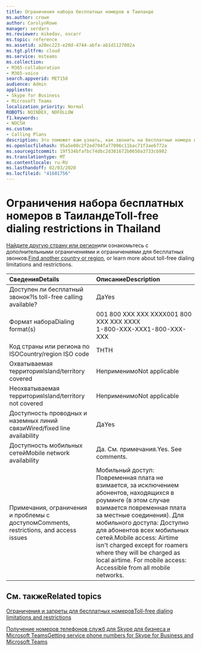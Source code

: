 ```yaml
---
title: Ограничения набора бесплатных номеров в Таиланде
ms.author: crowe
author: CarolynRowe
manager: serdars
ms.reviewer: mikedav, oscarr
ms.topic: reference
ms.assetid: a20ec223-e20d-4744-abfa-ab1d1127082a
ms.tgt.pltfrm: cloud
ms.service: msteams
ms.collection:
- M365-collaboration
- M365-voice
search.appverid: MET150
audience: Admin
appliesto:
- Skype for Business
- Microsoft Teams
localization_priority: Normal
ROBOTS: NOINDEX, NOFOLLOW
f1.keywords:
- NOCSH
ms.custom:
- Calling Plans
description: Это поможет вам узнать, как звонить на бесплатные номера в каждой стране/регионе. После того как вы выберете страну или регион, она перейдет на страницу, которая содержит определенную информацию, ограничения и ограничения бесплатных услуг, в которых доступна бесплатная служба. В форматах набора номера или в разных регионах отображаются необходимые коды доступа в каждой стране/регионе, чтобы набрать бесплатный номер.
ms.openlocfilehash: 95a5e08c2f2ed704fa77006c11bac71f3ae6772a
ms.sourcegitcommit: 19f534bfafbc74dbc2d381672b0650a3733cb982
ms.translationtype: MT
ms.contentlocale: ru-RU
ms.lasthandoff: 02/03/2020
ms.locfileid: "41681756"
---
```

# <a name="toll-free-dialing-restrictions-in-thailand"></a><span data-ttu-id="8f4b7-105">Ограничения набора бесплатных номеров в Таиланде</span><span class="sxs-lookup"><span data-stu-id="8f4b7-105">Toll-free dialing restrictions in Thailand</span></span>

<span data-ttu-id="8f4b7-106">[Найдите другую страну или регион](../toll-free-dialing-limitations-and-restrictions.md)или ознакомьтесь с дополнительными ограничениями и ограничениями для бесплатных звонков.</span><span class="sxs-lookup"><span data-stu-id="8f4b7-106">[Find another country or region](../toll-free-dialing-limitations-and-restrictions.md), or learn more about toll-free dialing limitations and restrictions.</span></span>


|<span data-ttu-id="8f4b7-107">**Сведения**</span><span class="sxs-lookup"><span data-stu-id="8f4b7-107">**Details**</span></span>|<span data-ttu-id="8f4b7-108">**Описание**</span><span class="sxs-lookup"><span data-stu-id="8f4b7-108">**Description**</span></span>|
|:-----|:-----|
|<span data-ttu-id="8f4b7-109">Доступен ли бесплатный звонок?</span><span class="sxs-lookup"><span data-stu-id="8f4b7-109">Is toll-free calling available?</span></span>  <br/> |<span data-ttu-id="8f4b7-110">Да</span><span class="sxs-lookup"><span data-stu-id="8f4b7-110">Yes</span></span>  <br/> |
|<span data-ttu-id="8f4b7-111">Формат набора</span><span class="sxs-lookup"><span data-stu-id="8f4b7-111">Dialing format(s)</span></span>  <br/> | <span data-ttu-id="8f4b7-112">001 800 XXX XXX XXXX</span><span class="sxs-lookup"><span data-stu-id="8f4b7-112">001 800 XXX XXX XXXX</span></span> <br/>  <span data-ttu-id="8f4b7-113">1-800-XXX-XXX</span><span class="sxs-lookup"><span data-stu-id="8f4b7-113">1-800-XXX-XXX</span></span> <br/> |
|<span data-ttu-id="8f4b7-114">Код страны или региона по ISO</span><span class="sxs-lookup"><span data-stu-id="8f4b7-114">Country/region ISO code</span></span>  <br/> |<span data-ttu-id="8f4b7-115">TH</span><span class="sxs-lookup"><span data-stu-id="8f4b7-115">TH</span></span>  <br/> |
|<span data-ttu-id="8f4b7-116">Охватываемая территория</span><span class="sxs-lookup"><span data-stu-id="8f4b7-116">Island/territory covered</span></span>  <br/> |<span data-ttu-id="8f4b7-117">Неприменимо</span><span class="sxs-lookup"><span data-stu-id="8f4b7-117">Not applicable</span></span>  <br/> |
|<span data-ttu-id="8f4b7-118">Неохватываемая территория</span><span class="sxs-lookup"><span data-stu-id="8f4b7-118">Island/territory not covered</span></span>  <br/> |<span data-ttu-id="8f4b7-119">Неприменимо</span><span class="sxs-lookup"><span data-stu-id="8f4b7-119">Not applicable</span></span>  <br/> |
|<span data-ttu-id="8f4b7-120">Доступность проводных и наземных линий связи</span><span class="sxs-lookup"><span data-stu-id="8f4b7-120">Wired/fixed line availability</span></span>  <br/> |<span data-ttu-id="8f4b7-121">Да</span><span class="sxs-lookup"><span data-stu-id="8f4b7-121">Yes</span></span>  <br/> |
|<span data-ttu-id="8f4b7-122">Доступность мобильных сетей</span><span class="sxs-lookup"><span data-stu-id="8f4b7-122">Mobile network availability</span></span>  <br/> |<span data-ttu-id="8f4b7-p102">Да. См. примечания.</span><span class="sxs-lookup"><span data-stu-id="8f4b7-p102">Yes. See comments.</span></span>  <br/> |
|<span data-ttu-id="8f4b7-125">Примечания, ограничения и проблемы с доступом</span><span class="sxs-lookup"><span data-stu-id="8f4b7-125">Comments, restrictions, and access issues</span></span>  <br/> |<span data-ttu-id="8f4b7-p103">Мобильный доступ: Повременная плата не взимается, за исключением абонентов, находящихся в роуминге (в этом случае взимается повременная плата за местные соединения). Для мобильного доступа: Доступно для абонентов всех мобильных сетей.</span><span class="sxs-lookup"><span data-stu-id="8f4b7-p103">Mobile access: Airtime isn't charged except for roamers where they will be charged as local airtime. For mobile access: Accessible from all mobile networks.</span></span>  <br/> |

## <a name="related-topics"></a><span data-ttu-id="8f4b7-128">См. также</span><span class="sxs-lookup"><span data-stu-id="8f4b7-128">Related topics</span></span>

[<span data-ttu-id="8f4b7-129">Ограничения и запреты для бесплатных номеров</span><span class="sxs-lookup"><span data-stu-id="8f4b7-129">Toll-free dialing limitations and restrictions</span></span>](../toll-free-dialing-limitations-and-restrictions.md)

[<span data-ttu-id="8f4b7-130">Получение номеров телефонов служб для Skype для бизнеса и Microsoft Teams</span><span class="sxs-lookup"><span data-stu-id="8f4b7-130">Getting service phone numbers for Skype for Business and Microsoft Teams</span></span>](/microsoftteams/getting-service-phone-numbers)

  
 